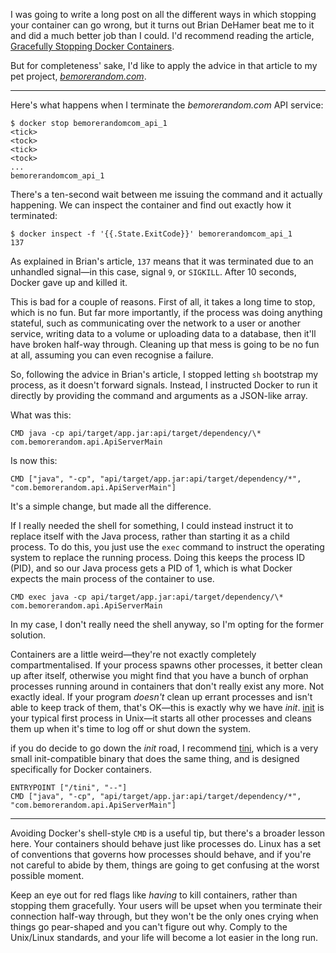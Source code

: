 I was going to write a long post on all the different ways in which stopping your container can go wrong, but it turns out Brian DeHamer beat me to it and did a much better job than I could. I'd recommend reading the article, [Gracefully Stopping Docker Containers][].

But for completeness' sake, I'd like to apply the advice in that article to my pet project, [*bemorerandom.com*][bemorerandom.com].

[Gracefully Stopping Docker Containers]: https://www.ctl.io/developers/blog/post/gracefully-stopping-docker-containers/
[bemorerandom.com]: https://github.com/SamirTalwar/bemorerandom.com

---

Here's what happens when I terminate the *bemorerandom.com* API service:

    $ docker stop bemorerandomcom_api_1
    <tick>
    <tock>
    <tick>
    <tock>
    ...
    bemorerandomcom_api_1

There's a ten-second wait between me issuing the command and it actually happening. We can inspect the container and find out exactly how it terminated:

    $ docker inspect -f '{{.State.ExitCode}}' bemorerandomcom_api_1
    137

As explained in Brian's article, `137` means that it was terminated due to an unhandled signal—in this case, signal `9`, or `SIGKILL`. After 10 seconds, Docker gave up and killed it.

This is bad for a couple of reasons. First of all, it takes a long time to stop, which is no fun. But far more importantly, if the process was doing anything stateful, such as communicating over the network to a user or another service, writing data to a volume or uploading data to a database, then it'll have broken half-way through. Cleaning up that mess is going to be no fun at all, assuming you can even recognise a failure.

So, following the advice in Brian's article, I stopped letting `sh` bootstrap my process, as it doesn't forward signals. Instead, I instructed Docker to run it directly by providing the command and arguments as a JSON-like array.

What was this:

    CMD java -cp api/target/app.jar:api/target/dependency/\* com.bemorerandom.api.ApiServerMain

Is now this:

    CMD ["java", "-cp", "api/target/app.jar:api/target/dependency/*", "com.bemorerandom.api.ApiServerMain"]

It's a simple change, but made all the difference.

If I really needed the shell for something, I could instead instruct it to replace itself with the Java process, rather than starting it as a child process. To do this, you just use the `exec` command to instruct the operating system to replace the running process. Doing this keeps the process ID (PID), and so our Java process gets a PID of 1, which is what Docker expects the main process of the container to use.

    CMD exec java -cp api/target/app.jar:api/target/dependency/\* com.bemorerandom.api.ApiServerMain

In my case, I don't really need the shell anyway, so I'm opting for the former solution.

Containers are a little weird—they're not exactly completely compartmentalised. If your process spawns other processes, it better clean up after itself, otherwise you might find that you have a bunch of orphan processes running around in containers that don't really exist any more. Not exactly ideal. If your program *doesn't* clean up errant processes and isn't able to keep track of them, that's OK—this is exactly why we have *init*. [init][] is your typical first process in Unix—it starts all other processes and cleans them up when it's time to log off or shut down the system.

if you do decide to go down the *init* road, I recommend [tini][], which is a very small init-compatible binary that does the same thing, and is designed specifically for Docker containers.

    ENTRYPOINT ["/tini", "--"]
    CMD ["java", "-cp", "api/target/app.jar:api/target/dependency/*", "com.bemorerandom.api.ApiServerMain"]

[init]: https://en.wikipedia.org/wiki/Init
[tini]: https://github.com/krallin/tini

---

Avoiding Docker's shell-style `CMD` is a useful tip, but there's a broader lesson here. Your containers should behave just like processes do. Linux has a set of conventions that governs how processes should behave, and if you're not careful to abide by them, things are going to get confusing at the worst possible moment.

Keep an eye out for red flags like *having* to kill containers, rather than stopping them gracefully. Your users will be upset when you terminate their connection half-way through, but they won't be the only ones crying when things go pear-shaped and you can't figure out why. Comply to the Unix/Linux standards, and your life will become a lot easier in the long run.
